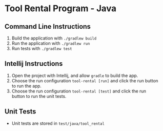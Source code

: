 # Tool Rental Program - Java

## Command Line Instructions
1. Build the application with `./gradlew build`
2. Run the application with `./gradlew run`
3. Run tests with `./gradlew test` 

## Intellij Instructions
1. Open the project with Intellij, and allow `gradle` to build the app.
2. Choose the run configuration `tool-rental [run]` and click the run button to run the app.
3. Choose the run configuration `tool-rental [test]` and click the run button to run the unit tests.

## Unit Tests
- Unit tests are stored in `test/java/tool_rental`